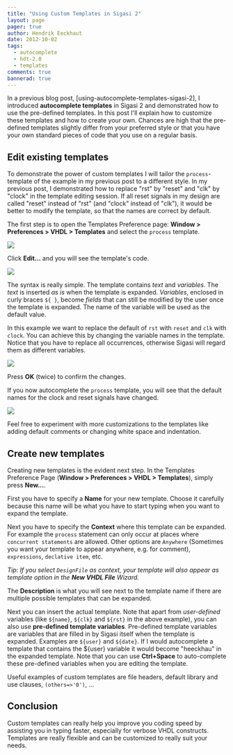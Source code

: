 ```yaml
---
title: "Using Custom Templates in Sigasi 2"
layout: page 
pager: true
author: Hendrik Eeckhaut
date: 2012-10-02
tags: 
  - autocomplete
  - hdt-2.0
  - templates
comments: true
bannerad: true
---
```


In a previous blog post, [using-autocomplete-templates-sigasi-2], I introduced **autocomplete templates** in Sigasi 2
and demonstrated how to use the pre-defined templates. In this post I'll
explain how to customize these templates and how to create your own.
Chances are high that the pre-defined templates slightly differ from
your preferred style or that you have your own standard pieces of code
that you use on a regular basis.

Edit existing templates
-----------------------

To demonstrate the power of custom templates I will tailor the
`process`-template of the example in my previous post to a
different style. In my previous post, I demonstrated how to
replace "rst" by "reset" and "clk" by "clock" in the template editing
session. If all reset signals in my design are called "reset" instead of
"rst" (and "clock" instead of "clk"), it would be better to modify the
template, so that the names are correct by default.

The first step is to open the Templates Preference page: **Window &gt; Preferences &gt; VHDL &gt; Templates** and select the `process` template.

![](/img/tech/customtemplate_0.png)

Click **Edit...** and you will see the template's code.

![](/img/tech/customtemplate_1.png)

The syntax is really simple. The template contains *text* and
*variables*. The *text* is inserted *as is* when the template is
expanded. *Variables*, enclosed in curly braces `${ }`,
become *fields* that can still be modified by the user once the template
is expanded. The name of the variable will be used as the default value.

In this example we want to replace the default of `rst` with `reset` and
`clk` with `clock`. You can achieve this by changing the variable names
in the template. Notice that you have to replace all occurrences,
otherwise Sigasi will regard them as different variables.


![](/img/tech/customtemplate_2.png)

Press **OK** (twice) to confirm the changes.

If you now autocomplete the `process` template, you will see that the
default names for the clock and reset signals have changed.

![](/img/tech/customtemplate_3.png)

Feel free to experiment with more customizations to the templates like
adding default comments or changing white space and indentation.

Create new templates
--------------------

Creating new templates is the evident next step. In the Templates
Preference Page (**Window &gt; Preferences &gt; VHDL &gt; Templates**), simply press **New...**.

First you have to specify a **Name** for your new template. Choose it
carefully because this name will be what you have to start typing when
you want to expand the template.

Next you have to specify the **Context** where this template can be
expanded. For example the `process` statement can only occur at places
where `concurrent statements` are allowed. Other options are `Anywhere`
(Sometimes you want your template to appear anywhere, e.g. for comment),
`expressions`, `declative item`, etc.

*Tip: If you select `DesignFile` as context, your template will also
appear as template option in the **New VHDL File** Wizard.*

The **Description** is what you will see next to the template name if
there are multiple possible templates that can be expanded.

Next you can insert the actual template. Note that apart from
<em>user-defined</em> variables (like `${name}`,
`${clk}` and `${rst}` in the above example), you
can also use **pre-defined template variables**. Pre-defined template
variables are variables that are filled in by Sigasi itself when the
template is expanded. Examples are `${user}` and
`${date}`. If I would autocomplete a template that contains
the ${user} variable it would become "heeckhau" in the expanded
template. Note that you can use **Ctrl+Space** to auto-complete these
pre-defined variables when you are editing the template.

Useful examples of custom templates are file headers, default library
and use clauses, `(others=>'0')`, ...

Conclusion
----------

Custom templates can really help you improve you coding speed by
assisting you in typing faster, especially for verbose VHDL constructs.
Templates are really flexible and can be customized to really suit your
needs.